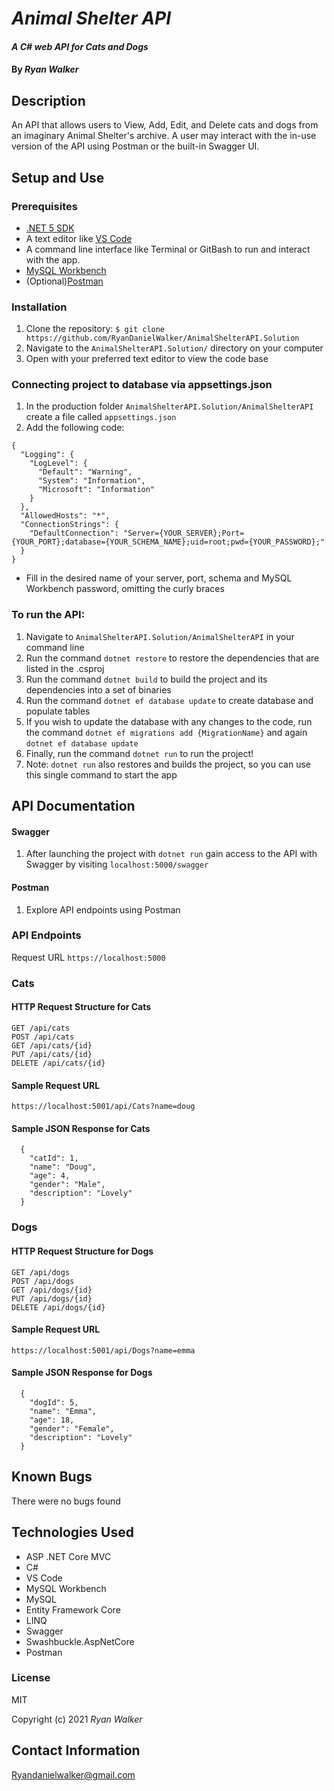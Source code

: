 # _Animal Shelter API_

#### _A C# web API for Cats and Dogs_

#### By _Ryan Walker_

## Description
An API that allows users to View, Add, Edit, and Delete cats and dogs from an imaginary Animal Shelter's archive. A user may interact with the in-use version of the API using Postman or the built-in Swagger UI. 

## Setup and Use

### Prerequisites
* [.NET 5 SDK](https://dotnet.microsoft.com/download/dotnet/5.0)
* A text editor like [VS Code](https://code.visualstudio.com/)
* A command line interface like Terminal or GitBash to run and interact with the app.
* [MySQL Workbench](https://www.mysql.com/products/workbench/)
* (Optional)[Postman](https://www.postman.com/downloads/)

### Installation
1. Clone the repository: `$ git clone https://github.com/RyanDanielWalker/AnimalShelterAPI.Solution`
2. Navigate to the `AnimalShelterAPI.Solution/` directory on your computer
3. Open with your preferred text editor to view the code base

### Connecting project to database via appsettings.json
1. In the production folder `AnimalShelterAPI.Solution/AnimalShelterAPI` create a file called `appsettings.json`
2. Add the following code:

```
{
  "Logging": {
    "LogLevel": {
      "Default": "Warning",
      "System": "Information",
      "Microsoft": "Information"
    }
  },
  "AllowedHosts": "*",
  "ConnectionStrings": {
    "DefaultConnection": "Server={YOUR_SERVER};Port={YOUR_PORT};database={YOUR_SCHEMA_NAME};uid=root;pwd={YOUR_PASSWORD};"
  }
}
```

   * Fill in the desired name of your server, port, schema and MySQL Workbench password, omitting the curly braces

### To run the API:
1. Navigate to `AnimalShelterAPI.Solution/AnimalShelterAPI` in your command line
2. Run the command `dotnet restore` to restore the dependencies that are listed in the .csproj
3. Run the command `dotnet build` to build the project and its dependencies into a set of binaries
4. Run the command `dotnet ef database update` to create database and populate tables
5. If you wish to update the database with any changes to the code, run the command `dotnet ef migrations add {MigrationName}` and  again `dotnet ef database update`
6. Finally, run the command `dotnet run` to run the project!
7. Note: `dotnet run` also restores and builds the project, so you can use this single command to start the app

## API Documentation
#### Swagger
1. After launching the project with `dotnet run` gain access to the API with Swagger by visiting `localhost:5000/swagger`
#### Postman
1. Explore API endpoints using Postman
### API Endpoints
Request URL `https://localhost:5000`
### Cats
#### HTTP Request Structure for Cats
```
GET /api/cats
POST /api/cats
GET /api/cats/{id}
PUT /api/cats/{id}
DELETE /api/cats/{id}
```
#### Sample Request URL
```
https://localhost:5001/api/Cats?name=doug
```
#### Sample JSON Response for Cats
```
  { 
    "catId": 1,
    "name": "Doug",
    "age": 4,
    "gender": "Male",
    "description": "Lovely"
  }
```
### Dogs
#### HTTP Request Structure for Dogs
```
GET /api/dogs
POST /api/dogs
GET /api/dogs/{id}
PUT /api/dogs/{id}
DELETE /api/dogs/{id}
```
#### Sample Request URL
```
https://localhost:5001/api/Dogs?name=emma
```
#### Sample JSON Response for Dogs
```
  {
    "dogId": 5,
    "name": "Emma",
    "age": 18,
    "gender": "Female",
    "description": "Lovely"
  }
```
## Known Bugs
There were no bugs found

## Technologies Used
* ASP .NET Core MVC
* C#
* VS Code
* MySQL Workbench
* MySQL
* Entity Framework Core
* LINQ
* Swagger
* Swashbuckle.AspNetCore 
* Postman

### License

MIT

Copyright (c) 2021 _Ryan Walker_

## Contact Information
[Ryandanielwalker@gmail.com](mailto:ryandanielwalker@gmail.com)















